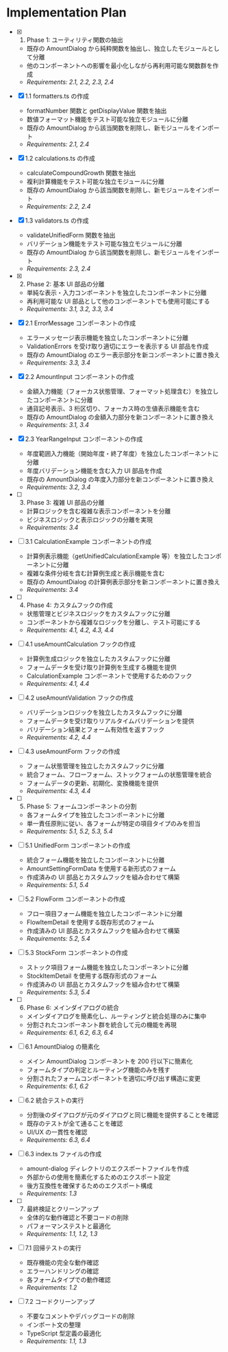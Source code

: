 # Implementation Plan

- [x] 1. Phase 1: ユーティリティ関数の抽出

  - 既存の AmountDialog から純粋関数を抽出し、独立したモジュールとして分離
  - 他のコンポーネントへの影響を最小化しながら再利用可能な関数群を作成
  - _Requirements: 2.1, 2.2, 2.3, 2.4_

- [x] 1.1 formatters.ts の作成

  - formatNumber 関数と getDisplayValue 関数を抽出
  - 数値フォーマット機能をテスト可能な独立モジュールに分離
  - 既存の AmountDialog から該当関数を削除し、新モジュールをインポート
  - _Requirements: 2.1, 2.4_

- [x] 1.2 calculations.ts の作成

  - calculateCompoundGrowth 関数を抽出
  - 複利計算機能をテスト可能な独立モジュールに分離
  - 既存の AmountDialog から該当関数を削除し、新モジュールをインポート
  - _Requirements: 2.2, 2.4_

- [x] 1.3 validators.ts の作成

  - validateUnifiedForm 関数を抽出
  - バリデーション機能をテスト可能な独立モジュールに分離
  - 既存の AmountDialog から該当関数を削除し、新モジュールをインポート
  - _Requirements: 2.3, 2.4_

- [x] 2. Phase 2: 基本 UI 部品の分離

  - 単純な表示・入力コンポーネントを独立したコンポーネントに分離
  - 再利用可能な UI 部品として他のコンポーネントでも使用可能にする
  - _Requirements: 3.1, 3.2, 3.3, 3.4_

- [x] 2.1 ErrorMessage コンポーネントの作成

  - エラーメッセージ表示機能を独立したコンポーネントに分離
  - ValidationErrors を受け取り適切にエラーを表示する UI 部品を作成
  - 既存の AmountDialog のエラー表示部分を新コンポーネントに置き換え
  - _Requirements: 3.3, 3.4_

- [x] 2.2 AmountInput コンポーネントの作成

  - 金額入力機能（フォーカス状態管理、フォーマット処理含む）を独立したコンポーネントに分離
  - 通貨記号表示、3 桁区切り、フォーカス時の生値表示機能を含む
  - 既存の AmountDialog の金額入力部分を新コンポーネントに置き換え
  - _Requirements: 3.1, 3.4_

- [x] 2.3 YearRangeInput コンポーネントの作成

  - 年度範囲入力機能（開始年度・終了年度）を独立したコンポーネントに分離
  - 年度バリデーション機能を含む入力 UI 部品を作成
  - 既存の AmountDialog の年度入力部分を新コンポーネントに置き換え
  - _Requirements: 3.2, 3.4_

- [ ] 3. Phase 3: 複雑 UI 部品の分離

  - 計算ロジックを含む複雑な表示コンポーネントを分離
  - ビジネスロジックと表示ロジックの分離を実現
  - _Requirements: 3.4_

- [ ] 3.1 CalculationExample コンポーネントの作成

  - 計算例表示機能（getUnifiedCalculationExample 等）を独立したコンポーネントに分離
  - 複雑な条件分岐を含む計算例生成と表示機能を含む
  - 既存の AmountDialog の計算例表示部分を新コンポーネントに置き換え
  - _Requirements: 3.4_

- [ ] 4. Phase 4: カスタムフックの作成

  - 状態管理とビジネスロジックをカスタムフックに分離
  - コンポーネントから複雑なロジックを分離し、テスト可能にする
  - _Requirements: 4.1, 4.2, 4.3, 4.4_

- [ ] 4.1 useAmountCalculation フックの作成

  - 計算例生成ロジックを独立したカスタムフックに分離
  - フォームデータを受け取り計算例を生成する機能を提供
  - CalculationExample コンポーネントで使用するためのフック
  - _Requirements: 4.1, 4.4_

- [ ] 4.2 useAmountValidation フックの作成

  - バリデーションロジックを独立したカスタムフックに分離
  - フォームデータを受け取りリアルタイムバリデーションを提供
  - バリデーション結果とフォーム有効性を返すフック
  - _Requirements: 4.2, 4.4_

- [ ] 4.3 useAmountForm フックの作成

  - フォーム状態管理を独立したカスタムフックに分離
  - 統合フォーム、フローフォーム、ストックフォームの状態管理を統合
  - フォームデータの更新、初期化、変換機能を提供
  - _Requirements: 4.3, 4.4_

- [ ] 5. Phase 5: フォームコンポーネントの分割

  - 各フォームタイプを独立したコンポーネントに分離
  - 単一責任原則に従い、各フォームが特定の項目タイプのみを担当
  - _Requirements: 5.1, 5.2, 5.3, 5.4_

- [ ] 5.1 UnifiedForm コンポーネントの作成

  - 統合フォーム機能を独立したコンポーネントに分離
  - AmountSettingFormData を使用する新形式のフォーム
  - 作成済みの UI 部品とカスタムフックを組み合わせて構築
  - _Requirements: 5.1, 5.4_

- [ ] 5.2 FlowForm コンポーネントの作成

  - フロー項目フォーム機能を独立したコンポーネントに分離
  - FlowItemDetail を使用する既存形式のフォーム
  - 作成済みの UI 部品とカスタムフックを組み合わせて構築
  - _Requirements: 5.2, 5.4_

- [ ] 5.3 StockForm コンポーネントの作成

  - ストック項目フォーム機能を独立したコンポーネントに分離
  - StockItemDetail を使用する既存形式のフォーム
  - 作成済みの UI 部品とカスタムフックを組み合わせて構築
  - _Requirements: 5.3, 5.4_

- [ ] 6. Phase 6: メインダイアログの統合

  - メインダイアログを簡素化し、ルーティングと統合処理のみに集中
  - 分割されたコンポーネント群を統合して元の機能を再現
  - _Requirements: 6.1, 6.2, 6.3, 6.4_

- [ ] 6.1 AmountDialog の簡素化

  - メイン AmountDialog コンポーネントを 200 行以下に簡素化
  - フォームタイプの判定とルーティング機能のみを残す
  - 分割されたフォームコンポーネントを適切に呼び出す構造に変更
  - _Requirements: 6.1, 6.2_

- [ ] 6.2 統合テストの実行

  - 分割後のダイアログが元のダイアログと同じ機能を提供することを確認
  - 既存のテストが全て通ることを確認
  - UI/UX の一貫性を確認
  - _Requirements: 6.3, 6.4_

- [ ] 6.3 index.ts ファイルの作成

  - amount-dialog ディレクトリのエクスポートファイルを作成
  - 外部からの使用を簡素化するためのエクスポート設定
  - 後方互換性を確保するためのエクスポート構成
  - _Requirements: 1.3_

- [ ] 7. 最終検証とクリーンアップ

  - 全体的な動作確認と不要コードの削除
  - パフォーマンステストと最適化
  - _Requirements: 1.1, 1.2, 1.3_

- [ ] 7.1 回帰テストの実行

  - 既存機能の完全な動作確認
  - エラーハンドリングの確認
  - 各フォームタイプでの動作確認
  - _Requirements: 1.2_

- [ ] 7.2 コードクリーンアップ
  - 不要なコメントやデバッグコードの削除
  - インポート文の整理
  - TypeScript 型定義の最適化
  - _Requirements: 1.1, 1.3_
